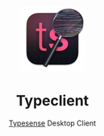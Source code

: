 <div align="center">
<img alt="Typeclient Icon" src="./assets/icon_128x128@2x.png" width="128" height="128" />
<h1>Typeclient</h1>
<p><a href="https://github.com/typesense/typesense">Typesense</a> Desktop Client</p>
</div>
